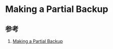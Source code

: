 # Making a Partial Backup 

## 参考
1. [Making a Partial Backup ](https://dev.mysql.com/doc/mysql-enterprise-backup/8.0/en/partial.html)